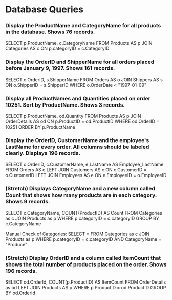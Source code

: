 # Database Queries

### Display the ProductName and CategoryName for all products in the database. Shows 76 records.

SELECT p.ProductName, c.CategoryName
FROM Products AS p
JOIN Categories AS c ON p.categoryID = c.CategoryID

### Display the OrderID and ShipperName for all orders placed before January 9, 1997. Shows 161 records.

SELECT o.OrderID, s.ShipperName
FROM Orders AS o
JOIN Shippers AS s ON o.ShipperID = s.ShipperID
WHERE o.OrderDate < "1997-01-09"

### Display all ProductNames and Quantities placed on order 10251. Sort by ProductName. Shows 3 records.

SELECT p.ProductName, od.Quantity
FROM Products AS p
JOIN OrderDetails AS od ON p.ProductID = od.ProductID
WHERE od.OrderID = 10251
ORDER BY p.ProductName

### Display the OrderID, CustomerName and the employee's LastName for every order. All columns should be labeled clearly. Displays 196 records.

SELECT o.OrderID, c.CustomerName, e.LastName AS Employee_LastName
FROM Orders AS o
LEFT JOIN Customers AS c ON c.CustomerID = o.CustomerID
LEFT JOIN Employees AS e ON e.EmployeeID = o.EmployeeID

### (Stretch) Displays CategoryName and a new column called Count that shows how many products are in each category. Shows 9 records.

SELECT c.CategoryName, COUNT(ProductID) AS Count
FROM Categories as c
JOIN Products as p
WHERE p.categoryID = c.categoryID
GROUP BY c.CategoryName

Manual Check of Categories:
SELECT \*
FROM Categories as c
JOIN Products as p
WHERE p.categoryID = c.categoryID AND CategoryName = "Produce"

### (Stretch) Display OrderID and a column called ItemCount that shows the total number of products placed on the order. Shows 196 records.

SELECT od.OrderId, COUNT(p.ProductID) AS ItemCount
FROM OrderDetails as od
LEFT JOIN Products AS p WHERE p.ProductID = od.ProductID
GROUP BY od.OrderId
